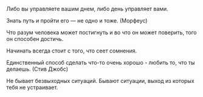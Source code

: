 Либо вы управляете вашим днем, либо день управляет вами.

Знать путь и пройти его — не одно и тоже. (Морфеус)

Что разум человека может постигнуть и во что он может поверить, того он способен достичь.

Начинать всегда стоит с того, что сеет сомнения.

Единственный способ сделать что-то очень хорошо - любить то, что ты делаешь. (Стив Джобс)

Не бывает безвыходных ситуаций. Бывают ситуации, выход из которых тебя не устраивает.
